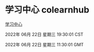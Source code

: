 # 学习中心 colearnhub
[学习中心](http://219.139.196.158:56308/colearnhub/)

2022年 06月 22日 星期三 19:30:01 CST

2022年 06月 22日 星期三 11:30:01 GMT
